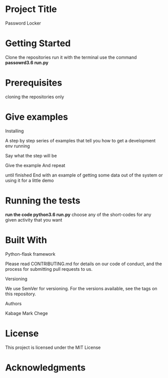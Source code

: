 # Project Title #

Password Locker

# Getting Started 

Clone the repositories
run it with the terminal
use the command **passowrd3.6 run.py**

# Prerequisites

cloning the repositories only

# Give examples
Installing

A step by step series of examples that tell you how to get a development env running

Say what the step will be

Give the example
And repeat

until finished
End with an example of getting some data out of the system or using it for a little demo

# Running the tests

**run the code python3.6 run.py**
choose any of the short-codes for any given activity that you want  

# Built With

Python-flask framework

Please read CONTRIBUTING.md for details on our code of conduct, and the process for submitting pull requests to us.

Versioning

We use SemVer for versioning. For the versions available, see the tags on this repository.

Authors

Kabage Mark Chege

# License

This project is licensed under the MIT License 

# Acknowledgments 

